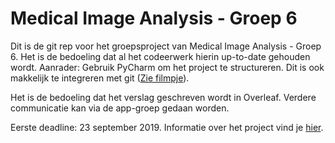 # Medical Image Analysis - Groep 6
Dit is de git rep voor het groepsproject van Medical Image Analysis - Groep 6. 
Het is de bedoeling dat al het codeerwerk hierin up-to-date gehouden wordt. 
Aanrader: Gebruik PyCharm om het project te structureren. Dit is ook makkelijk te integreren met git ([Zie filmpje](https://www.youtube.com/watch?v=UBLONzkmReE)). 

Het is de bedoeling dat het verslag geschreven wordt in Overleaf. 
Verdere communicatie kan via de app-groep gedaan worden.

Eerste deadline: 23 september 2019. Informatie over het project vind je [hier](https://github.com/tueimage/8dc00-mia/blob/master/notebooks/registration_project.ipynb).

